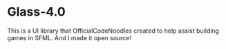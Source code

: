 # Glass-4.0
This is a UI library that OfficialCodeNoodles created to help assist building games in SFML. And I made it open source!
